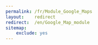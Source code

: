 ```yaml
---
permalink: /fr/Module_Google_Maps
layout:    redirect
redirect:  /en/Google_Map_module
sitemap:
    exclude: yes
---
```

